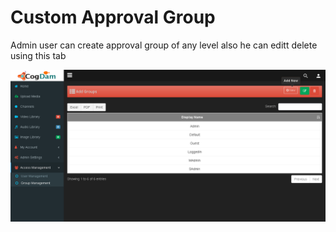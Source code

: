 # Custom Approval Group

Admin user can create approval group of any level also he can editt delete using this tab

![](../../.gitbook/assets/image%20%28180%29.png)

